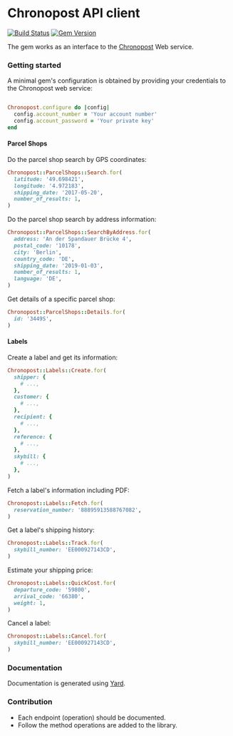 # Chronopost API client

[![Build Status](https://travis-ci.org/vinted/chronopost.svg?branch=master)](https://travis-ci.org/vinted/mondial_relay)
[![Gem Version](https://badge.fury.io/rb/chronopost.svg)](https://badge.fury.io/rb/chronopost)

The gem works as an interface to the [Chronopost](https://www.chronopost.fr/fr) Web service.

### Getting started
A minimal gem's configuration is obtained by providing your credentials to the Chronopost web service:
```ruby

Chronopost.configure do |config|
  config.account_number = 'Your account number'
  config.account_password = 'Your private key'
end
```

#### Parcel Shops
Do the parcel shop search by GPS coordinates:
```ruby
Chronopost::ParcelShops::Search.for(
  latitude: '49.698421',
  longitude: '4.972183',
  shipping_date: '2017-05-20',
  number_of_results: 1,
)
```

Do the parcel shop search by address information:
```ruby
Chronopost::ParcelShops::SearchByAddress.for(
  address: 'An der Spandauer Brücke 4',
  postal_code: '10178',
  city: 'Berlin',
  country_code: 'DE',
  shipping_date: '2019-01-03',
  number_of_results: 1,
  language: 'DE',
)
```

Get details of a specific parcel shop:
```ruby
Chronopost::ParcelShops::Details.for(
  id: '3449S',
)
```

#### Labels
Create a label and get its information:
```ruby
Chronopost::Labels::Create.for(
  shipper: {
    # ...,
  },
  customer: {
    # ...,
  },
  recipient: {
    # ...,
  },
  reference: {
    # ...,
  },
  skybill: {
    # ...,
  },
)
```
Fetch a label's information including PDF:
```ruby
Chronopost::Labels::Fetch.for(
  reservation_number: '88895913588767082',
)
```

Get a label's shipping history:
```ruby
Chronopost::Labels::Track.for(
  skybill_number: 'EE000927143CD',
)
```

Estimate your shipping price:
```ruby
Chronopost::Labels::QuickCost.for(
  departure_code: '59800',
  arrival_code: '66380',
  weight: 1,
)
```

Cancel a label:
```ruby
Chronopost::Labels::Cancel.for(
  skybill_number: 'EE000927143CD',
)
```

### Documentation
Documentation is generated using [Yard](https://yardoc.org/).

### Contribution
- Each endpoint (operation) should be documented.
- Follow the method operations are added to the library.
